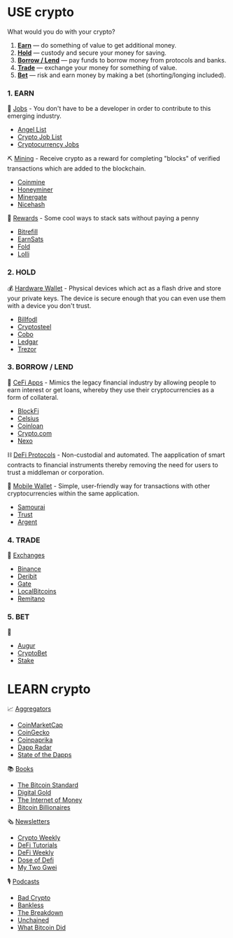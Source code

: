 # USE crypto #
 What would you do with your crypto?

1. [**Earn**](#1-earn) — do something of value to get additional money.
2. [**Hold**](#2-hold) — custody and secure your money for saving.
3. [**Borrow / Lend**](#3-borrow--lend) — pay funds to borrow money from protocols and banks.
4. [**Trade**](#4-trade) — exchange your money for something of value.
5. [**Bet**](#5-bet) — risk and earn money by making a bet (shorting/longing included).


### 1. EARN ###
💼
<ins>Jobs</ins> - You don't have to be a developer in order to contribute to this emerging industry.
- [Angel List](https://angel.co/blockchains/jobs)
- [Crypto Job List](https://cryptojobslist.com)
- [Cryptocurrency Jobs](https://cryptocurrencyjobs.co)

⛏
<ins>Mining</ins> - Receive crypto as a reward for completing "blocks" of verified transactions which are added to the blockchain.
- [Coinmine](https://coinmine.com)
- [Honeyminer](http://bit.ly/download-honeyminer)
- [Minergate](http://bit.ly/try-minergate)
- [Nicehash](http://bit.ly/try-nicehash)

🙌 
<ins>Rewards</ins> - Some cool ways to stack sats without paying a penny
- [Bitrefill](https://bit.ly/bit-refill) 
- [EarnSats](https://bit.ly/earn-sats)
- [Fold](https://bit.ly/fold-app) 
- [Lolli](https://bit.ly/get-lolli)

### 2. HOLD ###
💰
<ins>Hardware Wallet</ins> -  Physical devices which act as a flash drive and store your private keys. The device is secure enough that you can even use them with a device you don't trust. 
- [Billfodl](http://bit.ly/try-billfodl)
- [Cryptosteel](http://bit.ly/try-cryptosteel)
- [Cobo](http://bit.ly/try-cobo-wallet)
- [Ledgar](https://www.ledgerwallet.com)
- [Trezor](https://trezor.io)

### 3. BORROW / LEND ###
🏦
<ins>CeFi Apps</ins> - Mimics the legacy financial industry by allowing people to earn interest or get loans, whereby they use their cryptocurrencies as a form of collateral.
- [BlockFi](http://bit.ly/blockfi)
- [Celsius](http://bit.ly/celsius-app)
- [Coinloan](http://bit.ly/try-coinloan)
- [Crypto.com](http://bit.ly/try-cryptodotcom)
- [Nexo](http://bit.ly/try-nexo)

⛓
<ins>DeFi Protocols</ins> - Non-custodial and automated. The aapplication of smart contracts to financial instruments thereby removing the need for users to trust a middleman or corporation.

📱
<ins>Mobile Wallet</ins>  - Simple, user-friendly way for transactions with other cryptocurrencies within the same application.
- [Samourai](https://samouraiwallet.com)
- [Trust](https://trustwallet.com)
- [Argent](https://www.argent.xyz)



### 4. TRADE ###

💱
<ins>Exchanges</ins>
- [Binance](http://bit.ly/binance-crypto-exchange)
- [Deribit](http://bit.ly/try-deribit)
- [Gate](http://bit.ly/gate-exchange)
- [LocalBitcoins](http://bit.ly/localbitcoinsdotcom)
- [Remitano](http://bit.ly/try-Remitano)


### 5. BET ###
🎲
- [Augur](http://bit.ly/augur-prediction)
- [CryptoBet](http://bit.ly/try-cryptobet)
- [Stake](https://stake.com/?c=f78d0a1943)






# LEARN crypto #
📈
<ins>Aggregators</ins>
- [CoinMarketCap](https://coinmarketcap.com)	
- [CoinGecko](https://www.coingecko.com/en)
- [Coinpaprika](https://coinpaprika.com)	
- [Dapp Radar](https://dappradar.com)
- [State of the Dapps](https://www.stateofthedapps.com)


📚
<ins>Books</ins>
- [The Bitcoin Standard](https://amzn.to/2PHXdgS)
- [Digital Gold](https://amzn.to/2SSNBi7)
- [The Internet of Money](https://amzn.to/2yVMFBk)
- [Bitcoin Billionaires](https://amzn.to/317KsOQ)

🗞
<ins>Newsletters</ins>
- [Crypto Weekly](https://cryptoweekly.co)
- [DeFi Tutorials](https://defitutorials.substack.com)
- [DeFi Weekly](https://defiweekly.substack.com)
- [Dose of Defi](https://doseofdefi.substack.com) 
- [My Two Gwei](https://mytwogwei.substack.com)

🎙
<ins>Podcasts</ins>
- [Bad Crypto](https://badcryptopodcast.com)
- [Bankless](http://podcast.banklesshq.com)
- [The Breakdown](https://nlwcrypto.libsyn.com)
- [Unchained](http://unchainedpodcast.co)
- [What Bitcoin Did](https://www.whatbitcoindid.com/podcast)








